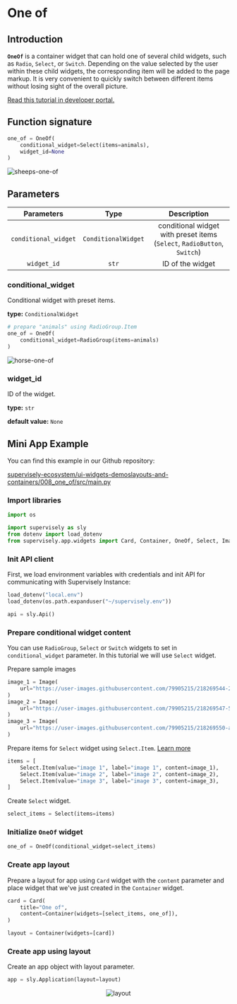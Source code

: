 # One of

## Introduction

**`OneOf`**  is a container widget that can hold one of several child widgets, such as `Radio`, `Select`, or `Switch`. Depending on the value selected by the user within these child widgets, the corresponding item will be added to the page markup. It is very convenient to quickly switch between different items without losing sight of the overall picture.

[Read this tutorial in developer portal.](https://developer.supervise.ly/app-development/widgets/layouts-and-containers/oneof)

## Function signature

```python
one_of = OneOf(
    conditional_widget=Select(items=animals),
    widget_id=None
)
```

![sheeps-one-of](https://user-images.githubusercontent.com/79905215/218075609-0428af83-0ef1-492b-8623-fa7a7bd0d3de.png)

## Parameters

|     Parameters     |       Type        |                             Description                             |
| :----------------: | :---------------: | :-----------------------------------------------------------------: |
| `conditional_widget` | `ConditionalWidget` | conditional widget with preset items (`Select`, `RadioButton`, `Switch`) |
|     `widget_id`      |        `str`        |                          ID of the widget                           |

### conditional_widget

Conditional widget with preset items.

**type:** `ConditionalWidget`

```python
# prepare "animals" using RadioGroup.Item
one_of = OneOf(
    conditional_widget=RadioGroup(items=animals)
)
```

![horse-one-of](https://user-images.githubusercontent.com/79905215/218075942-d2754ba6-0b9c-4572-b619-9363a2eecaf3.png)

### widget_id

ID of the widget.

**type:** `str`

**default value:** `None`

## Mini App Example

You can find this example in our Github repository:

[supervisely-ecosystem/ui-widgets-demoslayouts-and-containers/008_one_of/src/main.py](https://github.com/supervisely-ecosystem/ui-widgets-demos/blob/master/layouts-and-containers/008_one_of/src/main.py)

### Import libraries

```python
import os

import supervisely as sly
from dotenv import load_dotenv
from supervisely.app.widgets import Card, Container, OneOf, Select, Image
```

### Init API client

First, we load environment variables with credentials and init API for communicating with Supervisely Instance:

```python
load_dotenv("local.env")
load_dotenv(os.path.expanduser("~/supervisely.env"))

api = sly.Api()
```

### Prepare conditional widget content

You can use `RadioGroup`, `Select` or `Switch` widgets to set in `conditional_widget` parameter.
In this tutorial we will use `Select` widget. 

Prepare sample images

```python
image_1 = Image(
    url="https://user-images.githubusercontent.com/79905215/218269544-2e126d4a-20eb-4ace-8933-d36732bb0634.jpeg"
)
image_2 = Image(
    url="https://user-images.githubusercontent.com/79905215/218269547-5b5316f9-9ae2-4b0c-aedb-b2238e44f95d.jpeg"
)
image_3 = Image(
    url="https://user-images.githubusercontent.com/79905215/218269550-a5caba65-1f0f-4986-8711-7d36c7911e51.jpeg"
)
```

Prepare items for `Select` widget using `Select.Item`. [Learn more](https://github.com/supervisely-ecosystem/ui-widgets-demos/tree/master/009_select)

```python
items = [
    Select.Item(value="image 1", label="image 1", content=image_1),
    Select.Item(value="image 2", label="image 2", content=image_2),
    Select.Item(value="image 3", label="image 3", content=image_3),
]
```

Create `Select` widget.

```python
select_items = Select(items=items)
```


### Initialize `OneOf` widget

```python
one_of = OneOf(conditional_widget=select_items)
```

### Create app layout

Prepare a layout for app using `Card` widget with the `content` parameter and place widget that we've just created in the `Container` widget.

```python
card = Card(
    title="One of",
    content=Container(widgets=[select_items, one_of]),
)

layout = Container(widgets=[card])
```

### Create app using layout

Create an app object with layout parameter.

```python
app = sly.Application(layout=layout)
```

<p align="center">
  <img src="https://user-images.githubusercontent.com/79905215/218269955-86b5bb95-f242-4e05-9bc6-be86e633f2b1.gif" alt="layout" />
</p>
